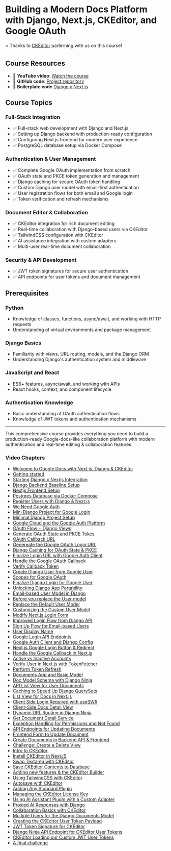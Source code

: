 # Building a Modern Docs Platform with Django, Next.js, CKEditor, and Google OAuth

⭐️ Thanks to [CKEditor](https://ckeditor.com/) parterning with us on this course!

## Course Resources
- 🎥 **YouTube video**: [Watch the course](https://youtu.be/OGCE3OUO4G8)
- 💽 **GitHub code**: [Project repository](https://github.com/codingforentrepreneurs/google-docs-with-django-nextjs)
- 🐍 **Boilerplate code** [Django x Next.js](https://djangonextjs.com)

## Course Topics

### Full-Stack Integration
- ✅ Full-stack web development with Django and Next.js
- ✅ Setting up Django backend with production-ready configuration
- ✅ Configuring Next.js frontend for modern user experience
- ✅ PostgreSQL database setup via Docker Compose

### Authentication & User Management
- ✅ Complete Google OAuth implementation from scratch
- ✅ OAuth state and PKCE token generation and management
- ✅ Django caching for secure OAuth token handling
- ✅ Custom Django user model with email-first authentication
- ✅ User registration flows for both email and Google login
- ✅ Token verification and refresh mechanisms

### Document Editor & Collaboration
- ✅ CKEditor integration for rich document editing
- ✅ Real-time collaboration with Django-based users via CKEditor
- ✅ TailwindCSS configuration with CKEditor
- ✅ AI assistance integration with custom adapters
- ✅ Multi-user real-time document collaboration

### Security & API Development
- ✅ JWT token signatures for secure user authentication
- ✅ API endpoints for user tokens and document management

## Prerequisites

### Python
- Knowledge of classes, functions, async/await, and working with HTTP requests
- Understanding of virtual environments and package management

### Django Basics
- Familiarity with views, URL routing, models, and the Django ORM
- Understanding Django's authentication system and middleware

### JavaScript and React
- ES6+ features, async/await, and working with APIs
- React hooks, context, and component lifecycle

### Authentication Knowledge
- Basic understanding of OAuth authentication flows
- Knowledge of JWT tokens and authentication mechanisms

---

This comprehensive course provides everything you need to build a production-ready Google-docs-like collaboration platform with modern authentication and real-time editing & collaboration features.


### Video Chapters

- [Welcome to Google Docs with Next.js, Django & CKEditor](https://youtu.be/OGCE3OUO4G8?t=0)
- [Getting started](https://youtu.be/OGCE3OUO4G8?t=254)
- [Starting Django x Nextjs Integration](https://youtu.be/OGCE3OUO4G8?t=657)
- [Django Backend Baseline Setup](https://youtu.be/OGCE3OUO4G8?t=730)
- [Nextjs Frontend Setup](https://youtu.be/OGCE3OUO4G8?t=1011)
- [Postgres Database via Docker Compose](https://youtu.be/OGCE3OUO4G8?t=1141)
- [Register Users with Django & Next.js](https://youtu.be/OGCE3OUO4G8?t=1445)
- [We Need Google Auth](https://youtu.be/OGCE3OUO4G8?t=1767)
- [Mini Django Project for Google Login](https://youtu.be/OGCE3OUO4G8?t=1962)
- [Minimal Django Project Setup](https://youtu.be/OGCE3OUO4G8?t=2144)
- [Google Cloud and the Google Auth Platform](https://youtu.be/OGCE3OUO4G8?t=2365)
- [OAuth Flow + Django Views](https://youtu.be/OGCE3OUO4G8?t=2984)
- [Generate OAuth State and PKCE Tokes](https://youtu.be/OGCE3OUO4G8?t=3233)
- [OAuth Callback URL](https://youtu.be/OGCE3OUO4G8?t=3383)
- [Genereate the Google OAuth Login URL](https://youtu.be/OGCE3OUO4G8?t=3600)
- [Django Caching for OAuth State & PKCE](https://youtu.be/OGCE3OUO4G8?t=4085)
- [Finalize Login URL with Google Auth Client](https://youtu.be/OGCE3OUO4G8?t=4354)
- [Handle the Google OAuth Callback](https://youtu.be/OGCE3OUO4G8?t=4753)
- [Verify Callback Token](https://youtu.be/OGCE3OUO4G8?t=5260)
- [Create Django User from Google User](https://youtu.be/OGCE3OUO4G8?t=5640)
- [Scopes for Google OAuth](https://youtu.be/OGCE3OUO4G8?t=6192)
- [Finalize Django Login for Google User](https://youtu.be/OGCE3OUO4G8?t=6478)
- [Unlocking Django App Portability](https://youtu.be/OGCE3OUO4G8?t=7092)
- [Email-based User Model in Django](https://youtu.be/OGCE3OUO4G8?t=7202)
- [Before you replace the User model](https://youtu.be/OGCE3OUO4G8?t=7602)
- [Replace the Default User Model](https://youtu.be/OGCE3OUO4G8?t=7743)
- [Customizing the Custom User Model](https://youtu.be/OGCE3OUO4G8?t=8172)
- [Modify Next.js Login Form](https://youtu.be/OGCE3OUO4G8?t=8519)
- [Improved Login Flow from Django API](https://youtu.be/OGCE3OUO4G8?t=8813)
- [Sign Up Flow for Email-based Users](https://youtu.be/OGCE3OUO4G8?t=9345)
- [User Display Name](https://youtu.be/OGCE3OUO4G8?t=9565)
- [Google Login API Endpoints](https://youtu.be/OGCE3OUO4G8?t=9741)
- [Google Auth Client and Django Config](https://youtu.be/OGCE3OUO4G8?t=10201)
- [Next.js Google Login Button & Redirect](https://youtu.be/OGCE3OUO4G8?t=10632)
- [Handle the Google Callback in Next.js](https://youtu.be/OGCE3OUO4G8?t=10948)
- [Active vs Inactive Accounts](https://youtu.be/OGCE3OUO4G8?t=11354)
- [Verify User in Next.js with TokenFetcher](https://youtu.be/OGCE3OUO4G8?t=11535)
- [Perform Token Refresh](https://youtu.be/OGCE3OUO4G8?t=12034)
- [Documents App and Basic Model](https://youtu.be/OGCE3OUO4G8?t=12627)
- [Doc Model Schema with Django Ninja](https://youtu.be/OGCE3OUO4G8?t=12945)
- [API List View for User Documents](https://youtu.be/OGCE3OUO4G8?t=13094)
- [Caching to Speed Up Django QuerySets](https://youtu.be/OGCE3OUO4G8?t=13440)
- [List View for Docs in Next.js](https://youtu.be/OGCE3OUO4G8?t=13801)
- [Client Side Login Required with useSWR](https://youtu.be/OGCE3OUO4G8?t=14205)
- [Client-Side Docs Detail View](https://youtu.be/OGCE3OUO4G8?t=14474)
- [Dynamic URL Routing in Django Ninja](https://youtu.be/OGCE3OUO4G8?t=14780)
- [Get Document Detail Service](https://youtu.be/OGCE3OUO4G8?t=14909)
- [Exception Handling for Permissions and Not Found](https://youtu.be/OGCE3OUO4G8?t=15047)
- [API Endpoints for Updating Documents](https://youtu.be/OGCE3OUO4G8?t=15540)
- [Frontend Form to Update Document](https://youtu.be/OGCE3OUO4G8?t=15851)
- [Create Documents in Backend API & Frontend](https://youtu.be/OGCE3OUO4G8?t=16570)
- [Challenge: Create a Delete View](https://youtu.be/OGCE3OUO4G8?t=16902)
- [Intro to CKEditor](https://youtu.be/OGCE3OUO4G8?t=17019)
- [Install CKEditor in NextJS](https://youtu.be/OGCE3OUO4G8?t=17419)
- [Swap Textarea with CKEditor](https://youtu.be/OGCE3OUO4G8?t=17863)
- [Save CKEditor Contents to Database](https://youtu.be/OGCE3OUO4G8?t=18087)
- [Adding new features & the CKEditor Builder](https://youtu.be/OGCE3OUO4G8?t=18444)
- [Using TailwindCSS with CKEditor](https://youtu.be/OGCE3OUO4G8?t=18686)
- [Autosave with CKEditor](https://youtu.be/OGCE3OUO4G8?t=18942)
- [Adding Any Standard Plugin](https://youtu.be/OGCE3OUO4G8?t=19135)
- [Managing the CKEditor License Key](https://youtu.be/OGCE3OUO4G8?t=19292)
- [Using AI Assistant Plugin with a Custom Adapter](https://youtu.be/OGCE3OUO4G8?t=19547)
- [Proxied AI Responses with Django](https://youtu.be/OGCE3OUO4G8?t=19939)
- [Collaboration Basics with CKEditor](https://youtu.be/OGCE3OUO4G8?t=20314)
- [Multiple Users for the Django Documents Model](https://youtu.be/OGCE3OUO4G8?t=20714)
- [Creating the CKEditor User Token Payload](https://youtu.be/OGCE3OUO4G8?t=21172)
- [JWT Token Signature for CKEditor](https://youtu.be/OGCE3OUO4G8?t=21511)
- [Django Ninja API Endpoint for CKEditor User Tokens](https://youtu.be/OGCE3OUO4G8?t=21714)
- [CKEditor Loading our Custom JWT User Tokens](https://youtu.be/OGCE3OUO4G8?t=21875)
- [A final challenge](https://youtu.be/OGCE3OUO4G8?t=22469)

